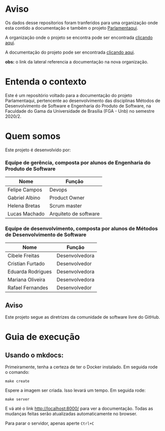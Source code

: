 # Aviso

Os dados desse repositorios foram tranferidos para uma organização onde esta contido a documentação e também o projeto [Parlamentaqui](https://github.com/parlamentaqui).


A organização onde o projeto se encontra pode ser encontrada [clicando aqui](https://github.com/parlamentaqui).

A documentação do projeto pode ser encontrada [clicando aqui](https://github.com/parlamentaqui/documentation).

**obs:** o link da lateral referencia a documentação na nova organização.

# Entenda o contexto

Este é um repositório voltado para a documentação do projeto Parlamentaqui, pertencente ao desenvolvimento das disciplinas Métodos de Desenvolvimento de Software e Engenharia do Produto de Software, na Faculdade do Gama da Universidade de Brasília (FGA - Unb) no semestre 2020/2.

# Quem somos

Este projeto é desenvolvido por: 

### Equipe de gerência, composta por alunos de Engenharia do Produto de Software
| Nome           | Função                |
|----------------|-----------------------|
| Felipe Campos  | Devops                |
| Gabriel Albino | Product Owner         |
| Helena Bretas  | Scrum master          |
| Lucas Machado  | Arquiteto de software |
### Equipe de desenvolvimento, composta por alunos de Métodos de Desenvolvimento de Software

| Nome              | Função         |
|-------------------|----------------|
| Cibele Freitas    | Desenvolvedora |
| Cristian Furtado  | Desenvolvedor  |
| Eduarda Rodrigues | Desenvolvedora |
| Mariana Oliveira  | Desenvolvedora |
| Rafael Fernandes  | Desenvolvedor  |

## Aviso

Este projeto segue as diretrizes da comunidade de software livre do GitHub.  

# Guia de execução

## Usando o mkdocs:

Primeiramente, tenha a certeza de ter o Docker instalado. Em seguida rode o comando:

```
make create 
```
Espere a imagem ser criada. Isso levará um tempo. Em seguida rode:

```
make server
```

E vá até o link [http://localhost:8000/](http://localhost:8000/) para ver a documentação. Todas as mudanças feitas serão atualizadas automaticamente no browser.

Para parar o servidor, apenas aperte `Ctrl+C`

